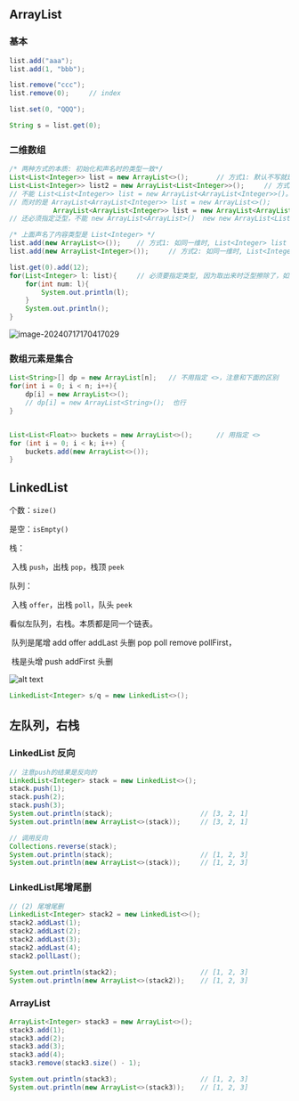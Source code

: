 ## ArrayList

### 基本

```java
list.add("aaa");
list.add(1, "bbb");

list.remove("ccc");
list.remove(0);		// index

list.set(0, "QQQ");	

String s = list.get(0);
```



### 二维数组

```java
/* 两种方式的本质: 初始化和声名时的类型一致*/
List<List<Integer>> list = new ArrayList<>();		// 方式1: 默认不写就是保持一致。
List<List<Integer>> list2 = new ArrayList<List<Integer>>();		// 方式2: 内部的 List<Integer> 是表明内部容器的类型，和前面的声名类型一致
// 不能 List<List<Integer>> list = new ArrayList<ArrayList<Integer>>()。
// 而对的是 ArrayList<ArrayList<Integer>> list = new ArrayList<>();   
		   ArrayList<ArrayList<Integer>> list = new ArrayList<ArrayList<Integer>>(); 
// 还必须指定泛型，不能 new ArrayList<ArrayList>()  new new ArrayList<List>();

/* 上面声名了内容类型是 List<Integer> */
list.add(new ArrayList<>());	// 方式1: 如同一维时, List<Integer> list = new ArrayList<>();
list.add(new ArrayList<Integer>());		// 方式2: 如同一维时, List<Integer> list = new ArrayList<Integer>();

list.get(0).add(12);
for(List<Integer> l: list){		// 必须要指定类型, 因为取出来时泛型擦除了，如同一维时 Integer i = list.get(0) 会指定Integer
    for(int num: l){
        System.out.println(l);
    }
    System.out.println();
}
```

![image-20240717170417029](https://cdn.jsdelivr.net/gh/sword4869/pic1@main/images/202407171704489.png)

### 数组元素是集合

```java
List<String>[] dp = new ArrayList[n];	// 不用指定 <>，注意和下面的区别
for(int i = 0; i < n; i++){
    dp[i] = new ArrayList<>();
    // dp[i] = new ArrayList<String>();  也行
}


List<List<Float>> buckets = new ArrayList<>();		// 用指定 <>
for (int i = 0; i < k; i++) {
    buckets.add(new ArrayList<>());
}
```

## LinkedList

个数：`size()`

是空：`isEmpty()`



栈：

​	入栈 `push`，出栈 `pop`，栈顶 `peek`

队列：

​	入栈 `offer`，出栈 `poll`，队头 `peek`



看似左队列，右栈。本质都是同一个链表。

​	队列是尾增 add offer addLast 头删 pop poll remove pollFirst，

​	栈是头增 push addFirst 头删

![alt text](https://cdn.jsdelivr.net/gh/sword4869/pic1@main/images202406122313615.png)

```java
LinkedList<Integer> s/q = new LinkedList<>();
```

## 左队列，右栈

### LinkedList 反向

```java
// 注意push的结果是反向的
LinkedList<Integer> stack = new LinkedList<>();
stack.push(1);
stack.push(2);
stack.push(3);
System.out.println(stack);   					// [3, 2, 1]
System.out.println(new ArrayList<>(stack));  	// [3, 2, 1]

// 调用反向
Collections.reverse(stack);
System.out.println(stack);   					// [1, 2, 3]
System.out.println(new ArrayList<>(stack));  	// [1, 2, 3]
```
### LinkedList尾增尾删

```java
// (2) 尾增尾删
LinkedList<Integer> stack2 = new LinkedList<>();
stack2.addLast(1);
stack2.addLast(2);
stack2.addLast(3);
stack2.addLast(4);
stack2.pollLast();

System.out.println(stack2);   					// [1, 2, 3]
System.out.println(new ArrayList<>(stack2));  	// [1, 2, 3]
```

### ArrayList

```java
ArrayList<Integer> stack3 = new ArrayList<>();
stack3.add(1);
stack3.add(2);
stack3.add(3);
stack3.add(4);
stack3.remove(stack3.size() - 1);

System.out.println(stack3);   					// [1, 2, 3]
System.out.println(new ArrayList<>(stack3));  	// [1, 2, 3]
```

